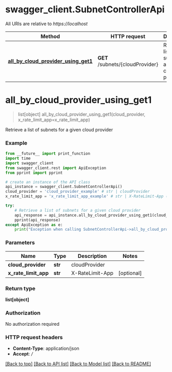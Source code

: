# swagger_client.SubnetControllerApi

All URIs are relative to *https://localhost*

Method | HTTP request | Description
------------- | ------------- | -------------
[**all_by_cloud_provider_using_get1**](SubnetControllerApi.md#all_by_cloud_provider_using_get1) | **GET** /subnets/{cloudProvider} | Retrieve a list of subnets for a given cloud provider


# **all_by_cloud_provider_using_get1**
> list[object] all_by_cloud_provider_using_get1(cloud_provider, x_rate_limit_app=x_rate_limit_app)

Retrieve a list of subnets for a given cloud provider

### Example
```python
from __future__ import print_function
import time
import swagger_client
from swagger_client.rest import ApiException
from pprint import pprint

# create an instance of the API class
api_instance = swagger_client.SubnetControllerApi()
cloud_provider = 'cloud_provider_example' # str | cloudProvider
x_rate_limit_app = 'x_rate_limit_app_example' # str | X-RateLimit-App (optional)

try:
    # Retrieve a list of subnets for a given cloud provider
    api_response = api_instance.all_by_cloud_provider_using_get1(cloud_provider, x_rate_limit_app=x_rate_limit_app)
    pprint(api_response)
except ApiException as e:
    print("Exception when calling SubnetControllerApi->all_by_cloud_provider_using_get1: %s\n" % e)
```

### Parameters

Name | Type | Description  | Notes
------------- | ------------- | ------------- | -------------
 **cloud_provider** | **str**| cloudProvider | 
 **x_rate_limit_app** | **str**| X-RateLimit-App | [optional] 

### Return type

**list[object]**

### Authorization

No authorization required

### HTTP request headers

 - **Content-Type**: application/json
 - **Accept**: */*

[[Back to top]](#) [[Back to API list]](../README.md#documentation-for-api-endpoints) [[Back to Model list]](../README.md#documentation-for-models) [[Back to README]](../README.md)

